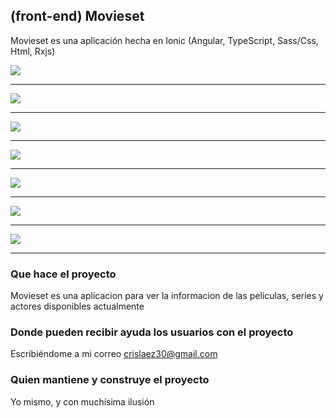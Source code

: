 ## (front-end) Movieset

Movieset es una aplicación hecha en Ionic (Angular, TypeScript, Sass/Css, Html, Rxjs)

<img src="https://github.com/crislaez/Movieset/blob/master/src/assets/images/movieset_1.jpg" />
<hr>
<img src="https://github.com/crislaez/Movieset/blob/master/src/assets/images/movieset_2.jpg" />
<hr>
<img src="https://github.com/crislaez/Movieset/blob/master/src/assets/images/movieset_3.jpg" />
<hr>
<img src="https://github.com/crislaez/Movieset/blob/master/src/assets/images/movieset_4.jpg" />
<hr>
<img src="https://github.com/crislaez/Movieset/blob/master/src/assets/images/movieset_5.jpg" />
<hr>
<img src="https://github.com/crislaez/Movieset/blob/master/src/assets/images/movieset_6.jpg" />
<hr>
<img src="https://github.com/crislaez/Movieset/blob/master/src/assets/images/movieset_7.jpg" />
<hr>


### Que hace el proyecto

Movieset es una aplicacion para ver la informacion de las peliculas, series y actores disponibles actualmente

### Donde pueden recibir ayuda los usuarios con el proyecto

Escribiéndome a mi correo crislaez30@gmail.com

### Quien mantiene y construye el proyecto

Yo mismo, y con muchísima ilusión
